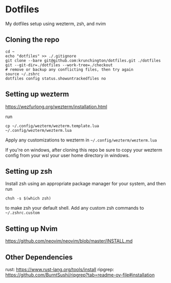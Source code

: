 # Dotfiles

My dotfiles setup using wezterm, zsh, and nvim

## Cloning the repo

```
cd ~
echo "dotfiles" >> ./.gitignore
git clone --bare git@github.com:krunchington/dotfiles.git ./dotfiles
git --git-dir=./dotfiles --work-tree=./checkout
# remove or backup any conflicting files, then try again
source ~/.zshrc
dotfiles config status.showuntrackedfiles no
```

## Setting up wezterm

https://wezfurlong.org/wezterm/installation.html

run
```
cp ~/.config/wezterm/wezterm.template.lua ~/.config/wezterm/wezterm.lua
```

Apply any customizations to wezterm in `~/.config/wezterm/wezterm.lua`

If you're on windows, after cloning this repo be sure to copy your wezterm config
from your wsl your user home directory in windows.

## Setting up zsh

Install zsh using an appropriate package manager for your system, and then run
```
chsh -s $(which zsh)
```
to make zsh your default shell.  Add any custom zsh commands to `~/.zshrc.custom`

## Setting up Nvim

https://github.com/neovim/neovim/blob/master/INSTALL.md

## Other Dependencies

rust: https://www.rust-lang.org/tools/install
ripgrep: https://github.com/BurntSushi/ripgrep?tab=readme-ov-file#installation
